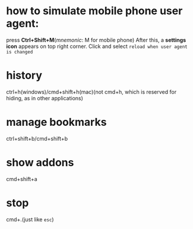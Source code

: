 # how to simulate mobile phone user agent:
press **Ctrl+Shift+M**(*mnemonic*: M for mobile phone)
After this, a **settings icon** appears on top right corner. Click and select `reload when user agent is changed`

# history
ctrl+h(windows)/cmd+shift+h(mac)(not cmd+h, which is reserved for hiding, as in other applications)

# manage bookmarks
ctrl+shift+b/cmd+shift+b

# show addons
cmd+shift+a

# stop
cmd+.(just like `esc`)
